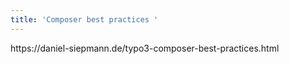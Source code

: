 ```yaml
---
title: 'Composer best practices '
---
```


https\://daniel-siepmann.de/typo3-composer-best-practices.html
